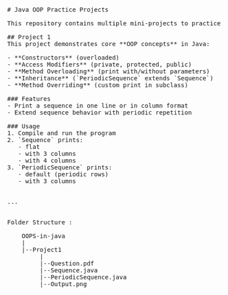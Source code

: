 <pre>
# Java OOP Practice Projects

This repository contains multiple mini-projects to practice Object-Oriented Programming in Java.

## Project 1
This project demonstrates core **OOP concepts** in Java:

- **Constructors** (overloaded)  
- **Access Modifiers** (private, protected, public)  
- **Method Overloading** (print with/without parameters)  
- **Inheritance** (`PeriodicSequence` extends `Sequence`)  
- **Method Overriding** (custom print in subclass)  

### Features
- Print a sequence in one line or in column format  
- Extend sequence behavior with periodic repetition  

### Usage
1. Compile and run the program  
2. `Sequence` prints:
   - flat  
   - with 3 columns  
   - with 4 columns  
3. `PeriodicSequence` prints:
   - default (periodic rows)  
   - with 3 columns


...


Folder Structure : 

    OOPS-in-java
    |
    |--Project1
         |
         |--Question.pdf
         |--Sequence.java
         |--PeriodicSequence.java
         |--Output.png

</pre>